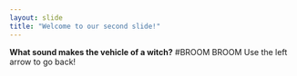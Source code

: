 ```yaml
---
layout: slide
title: "Welcome to our second slide!"
---
```

**What sound makes the vehicle of a witch?**  #BROOM BROOM
Use the left arrow to go back!
